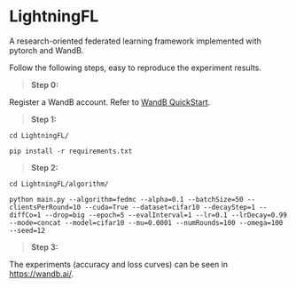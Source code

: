 # LightningFL
A research-oriented federated learning framework implemented with pytorch and WandB.



Follow the following steps, easy to reproduce the experiment results.

> **Step 0:**

Register a WandB account. Refer to [WandB QuickStart](https://docs.wandb.ai/quickstart).

> **Step 1:**

```shell
cd LightningFL/
```

```shell
pip install -r requirements.txt
```

> **Step 2:**

```shell
cd LightningFL/algorithm/
```

```shell
python main.py --algorithm=fedmc --alpha=0.1 --batchSize=50 --clientsPerRound=10 --cuda=True --dataset=cifar10 --decayStep=1 --diffCo=1 --drop=big --epoch=5 --evalInterval=1 --lr=0.1 --lrDecay=0.99 --mode=concat --model=cifar10 --mu=0.0001 --numRounds=100 --omega=100 --seed=12
```

> **Step 3:**

The experiments (accuracy and loss curves) can be seen in https://wandb.ai/.

